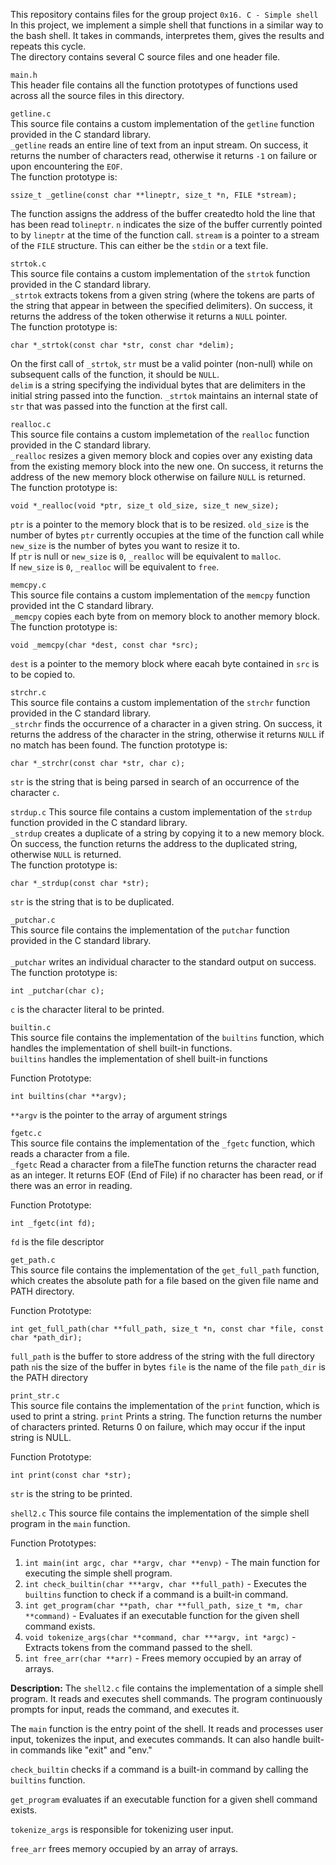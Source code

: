 This repository contains files for the group project `0x16. C - Simple shell`<br>
In this project, we implement a simple shell that functions in a similar way to the bash shell. It takes in commands, interpretes them, gives the results and repeats this cycle.<br>
The directory contains several C source files and one header file.





`main.h`<br>
This header file contains all the function prototypes of functions used across all the source files in this directory.





`getline.c`<br>
This source file contains a custom implementation of the `getline` function provided in the C standard library.<br>
`_getline` reads an entire line of text from an input stream. On success, it returns the number of characters read, otherwise it returns `-1` on failure or upon encountering the `EOF`.<br>
The function prototype is:
```
ssize_t _getline(const char **lineptr, size_t *n, FILE *stream);
```
The function assigns the address of the buffer createdto hold the line that has been read to`lineptr`. `n` indicates the size of the buffer currently pointed to by `lineptr` at the time of the function call. `stream` is a pointer to a stream of the `FILE` structure. This can either be the `stdin` or a text file.





`strtok.c`<br>
This source file contains a custom implementation of the `strtok` function provided in the C standard library.<br>
`_strtok` extracts tokens from a given string (where the tokens are parts of the string that appear in between the specified delimiters). On success, it returns the address of the token otherwise it returns a `NULL` pointer.<br>
The function prototype is:
```
char *_strtok(const char *str, const char *delim);
```
On the first call of `_strtok`, `str` must be a valid pointer (non-null) while on subsequent calls of the function, it should be `NULL`.<br>
`delim` is a string specifying the individual bytes that are delimiters in the initial string passed into the function. `_strtok` maintains an internal state of `str` that was passed into the function at the first call.





`realloc.c`<br>
This source file contains a custom implemetation of the `realloc` function provided in the C standard library.<br>
`_realloc` resizes a given memory block and copies over any existing data from the existing memory block into the new one. On success, it returns the address of the new memory block otherwise on failure `NULL` is returned.<br>
The function prototype is:
```
void *_realloc(void *ptr, size_t old_size, size_t new_size);
```
`ptr` is a pointer to the memory block that is to be resized. `old_size` is the number of bytes `ptr` currently occupies at the time of the function call while `new_size` is the number of bytes you want to resize it to.<br>
If `ptr` is null or `new_size` is `0`, `_realloc` will be equivalent to `malloc`.<br>
If `new_size` is `0`, `_realloc` will be equivalent to `free`.





`memcpy.c`<br>
This source file contains a custom implementation of the `memcpy` function provided int the C standard library.<br>
`_memcpy` copies each byte from on memory block to another memory block.<br>
The function prototype is:
```
void _memcpy(char *dest, const char *src);
```
`dest` is a pointer to the memory block where eacah byte contained in `src` is to be copied to.





`strchr.c`<br>
This source file contains a custom implementation of the `strchr` function provided in the C standard library.<br>
`_strchr` finds the occurrence of a character in a given string. On success, it returns the address of the character in the string, otherwise it returns `NULL` if no match has been found.
The function prototype is:
```
char *_strchr(const char *str, char c);
```
`str` is the string that is being parsed in search of an occurrence of the character `c`.





`strdup.c`
This source file contains a custom implementation of the `strdup` function provided in the C standard library.<br>
`_strdup` creates a duplicate of a string by copying it to a new memory block. On success, the function returns the address to the duplicated string, otherwise `NULL` is returned.<br>
The function prototype is:
```
char *_strdup(const char *str);
```
`str` is the string that is to be duplicated.  



`_putchar.c`<br>
This source file contains the implementation of the `putchar` function provided in the C standard library.<br>  
`_putchar` writes an individual character to the standard output on success.<br>
The function prototype is:
```
int _putchar(char c);
```
`c` is the character literal to be printed.  

`builtin.c`<br>
This source file contains the implementation of the `builtins` function, which handles the implementation of shell built-in functions.<br>
`builtins` handles the implementation of shell built-in functions

Function Prototype:
```
int builtins(char **argv);
```
`**argv` is the pointer to the array of argument strings

`fgetc.c`<br>
This source file contains the implementation of the `_fgetc` function, which reads a character from a file.<br>
`_fgetc` Read a character from a fileThe function returns the character read as an integer. It returns EOF (End of File) if no character has been read, or if there was an error in reading.<br>

Function Prototype:
```
int _fgetc(int fd);
```
`fd` is the file descriptor

`get_path.c`<br>
This source file contains the implementation of the `get_full_path` function, which creates the absolute path for a file based on the given file name and PATH directory.<br>

Function Prototype:
```
int get_full_path(char **full_path, size_t *n, const char *file, const char *path_dir);
```
`full_path` is the buffer to store address of the string with the full directory path
`n`is the size of the buffer in bytes
`file` is the name of the file
`path_dir` is the PATH directory


`print_str.c`<br>
This source file contains the implementation of the `print` function, which is used to print a string.
`print` Prints a string. The function returns the number of characters printed. Returns 0 on failure, which may occur if the input string is NULL.<br>

Function Prototype:
```
int print(const char *str);
```
`str` is the string to be printed.


`shell2.c`
This source file contains the implementation of the simple shell program in the `main` function.

Function Prototypes:
1. `int main(int argc, char **argv, char **envp)` - The main function for executing the simple shell program.
2. `int check_builtin(char ***argv, char **full_path)` - Executes the `builtins` function to check if a command is a built-in command.
3. `int get_program(char **path, char **full_path, size_t *m, char **command)` - Evaluates if an executable function for the given shell command exists.
4. `void tokenize_args(char **command, char ***argv, int *argc)` - Extracts tokens from the command passed to the shell.
5. `int free_arr(char **arr)` - Frees memory occupied by an array of arrays.

**Description:**
The `shell2.c` file contains the implementation of a simple shell program. It reads and executes shell commands. The program continuously prompts for input, reads the command, and executes it.

The `main` function is the entry point of the shell. It reads and processes user input, tokenizes the input, and executes commands. It can also handle built-in commands like "exit" and "env."

`check_builtin` checks if a command is a built-in command by calling the `builtins` function.

`get_program` evaluates if an executable function for a given shell command exists.

`tokenize_args` is responsible for tokenizing user input.

`free_arr` frees memory occupied by an array of arrays.
